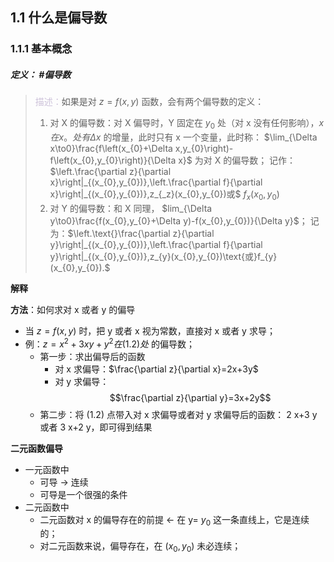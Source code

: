 ## 1.1 什么是偏导数
### 1.1.1 基本概念
##### **定义**： #偏导数
> <font color="#ccc1d9">描述：</font>如果是对 $z=f(x,y)$ 函数，会有两个偏导数的定义：
> 1. 对 X 的偏导数：对 X 偏导时，Y 固定在 $y_0$ 处（对 x 没有任何影响），$x在x。处有\Delta x$ 的增量，此时只有 x 一个变量，此时称： 
>     $\lim_{\Delta x\to0}\frac{f\left(x_{0}+\Delta x,y_{0}\right)-f\left(x_{0},y_{0}\right)}{\Delta x}$ 为对 X 的偏导数；
>     记作：$\left.\frac{\partial z}{\partial x}\right|_{(x_{0},y_{0})},\left.\frac{\partial f}{\partial x}\right|_{(x_{0},y_{0})},z_{_z}(x_{0},y_{0})或$ $f_{x}(x_{0},y_{0})$
> 2. 对 Y 的偏导数：和 X 同理，
>     $lim_{\Delta y\to0}\frac{f(x_{0},y_{0}+\Delta y)-f(x_{0},y_{0})}{\Delta y}$；
>     记为：$\left.\text{}\frac{\partial z}{\partial y}\right|_{(x_{0},y_{0})},\left.\frac{\partial f}{\partial y}\right|_{(x_{0},y_{0})},z_{y}(x_{0},y_{0})\text{或}f_{y}(x_{0},y_{0}).$

**解释**

**方法**：如何求对 x 或者 y 的偏导
+ 当 $z=f(x,y)$ 时，把 y 或者 x 视为常数，直接对 x 或者 y 求导；
+ 例：$z=x^{2}+3xy+y^{2}在(1.2)处$ 的偏导数；
	+ 第一步：求出偏导后的函数
		+ 对 x 求偏导：$\frac{\partial z}{\partial x}=2x+3y$
		+ 对 y 求偏导：$$\frac{\partial z}{\partial y}=3x+2y$$
	+ 第二步：将 $(1.2)$ 点带入对 x 求偏导或者对 y 求偏导后的函数： 2 x+3 y 或者 3 x+2 y，即可得到结果

**二元函数偏导**
+ 一元函数中
	+ 可导 -> 连续
	+ 可导是一个很强的条件
+ 二元函数中
	+ 二元函数对 x 的偏导存在的前提 <- 在 y= $y_0$ 这一条直线上，它是连续的；
	+ 对二元函数来说，偏导存在，在 $(x_0,y_0)$ 未必连续；
 
